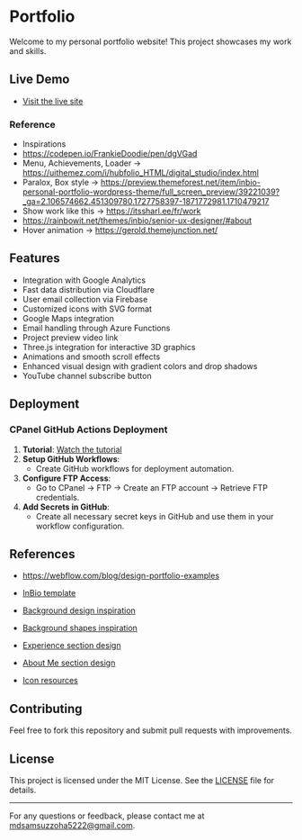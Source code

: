 # Portfolio

Welcome to my personal portfolio website! This project showcases my work and skills. 

## Live Demo

- [Visit the live site](https://mdshayon.com)

### Reference
 - Inspirations
 - https://codepen.io/FrankieDoodie/pen/dgVGad
 - Menu, Achievements, Loader -> https://uithemez.com/i/hubfolio_HTML/digital_studio/index.html
 - Paralox, Box style -> https://preview.themeforest.net/item/inbio-personal-portfolio-wordpress-theme/full_screen_preview/39221039?_ga=2.106574662.451309780.1727758397-1871772981.1710479217
 - Show work like this -> https://itssharl.ee/fr/work
 - https://rainbowit.net/themes/inbio/senior-ux-designer/#about
 - Hover animation -> https://gerold.themejunction.net/

## Features

- Integration with Google Analytics
- Fast data distribution via Cloudflare
- User email collection via Firebase
- Customized icons with SVG format
- Google Maps integration
- Email handling through Azure Functions
- Project preview video link
- Three.js integration for interactive 3D graphics
- Animations and smooth scroll effects
- Enhanced visual design with gradient colors and drop shadows
- YouTube channel subscribe button

## Deployment

### CPanel GitHub Actions Deployment

1. **Tutorial**: [Watch the tutorial](https://www.youtube.com/watch?v=x_GZpOGyJpg)
2. **Setup GitHub Workflows**: 
   - Create GitHub workflows for deployment automation.
3. **Configure FTP Access**:
   - Go to CPanel -> FTP -> Create an FTP account -> Retrieve FTP credentials.
4. **Add Secrets in GitHub**:
   - Create all necessary secret keys in GitHub and use them in your workflow configuration.

## References
- https://webflow.com/blog/design-portfolio-examples

- [InBio template](https://rainbowit.net/html/inbio/)
- [Background design inspiration](https://themihub.com/html/morex-demo/morex/index-dark.html)
- [Background shapes inspiration](https://dribbble.com/shots/7662998/attachments/412970?mode=media)
- [Experience section design](https://www.pinterest.com/pin/59461657571926852/)
- [About Me section design](https://www.pinterest.com/pin/395402042298164902/)
- [Icon resources](https://unpkg.com/browse/@heroicons/react@2.0.18/24/outline/)

## Contributing

Feel free to fork this repository and submit pull requests with improvements. 

## License

This project is licensed under the MIT License. See the [LICENSE](LICENSE) file for details.

---

For any questions or feedback, please contact me at [mdsamsuzzoha5222@gmail.com](mailto:mdsamsuzzoha5222@gmail.com).
